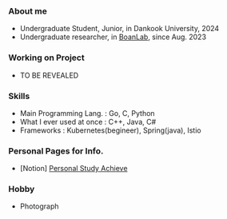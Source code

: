 ### About me
- Undergraduate Student, Junior, in Dankook University, 2024
- Undergraduate researcher, in [BoanLab](https://boanlab.com/), since Aug. 2023
### Working on Project
- TO BE REVEALED
### Skills
- Main Programming Lang. : Go, C, Python
- What I ever used at once : C++, Java, C#
- Frameworks : Kubernetes(begineer), Spring(java), Istio
### Personal Pages for Info.
- [Notion] [Personal Study Achieve](https://hochacha.notion.site)
### Hobby 
- Photograph
